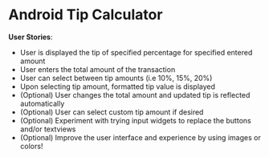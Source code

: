 Android Tip Calculator
======

**User Stories**:

- User is displayed the tip of specified percentage for specified entered amount
- User enters the total amount of the transaction
- User can select between tip amounts (i.e 10%, 15%, 20%)
- Upon selecting tip amount, formatted tip value is displayed
- (Optional) User changes the total amount and updated tip is reflected automatically
- (Optional) User can select custom tip amount if desired
- (Optional) Experiment with trying input widgets to replace the buttons and/or textviews
- (Optional) Improve the user interface and experience by using images or colors!
